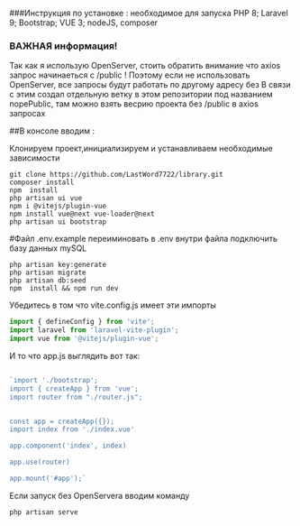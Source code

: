 ###Инструкция по установке : 
необходимое для запуска 
    PHP 8;  Laravel 9; Bootstrap; VUE 3; nodeJS, composer

###  ВАЖНАЯ информация!
Так как я использую OpenServer,  стоить обратить внимание что axios запрос начинаеться с /public !
Поэтому если не использовать OpenServer, все запросы будут работать по другому адресу без 
В связи с этим создал отдельную ветку в этом репозитории под названием nopePublic, там можно взять весрию проекта без /public в axios запросах 
    

##В консоле вводим :

Клонируем проект,инициализируем и устанавливаем необходимые зависимости
```
git clone https://github.com/LastWord7722/library.git
composer install
npm  install
php artisan ui vue
npm i @vitejs/plugin-vue
npm install vue@next vue-loader@next
php artisan ui bootstrap
```
#Файл .env.example переиминовать в .env  внутри файла подключить базу данных mySQL
```
php artisan key:generate
php artisan migrate
php artisan db:seed
npm  install && npm run dev
```



Убедитесь в том что vite.config.js имеет эти импорты
```javascript
import { defineConfig } from 'vite';
import laravel from 'laravel-vite-plugin';
import vue from '@vitejs/plugin-vue';
```
И то что app.js  выглядить вот так:
```javascript

`import './bootstrap';
import { createApp } from 'vue';
import router from "./router.js";


const app = createApp({});
import index from './index.vue'

app.component('index', index)

app.use(router)

app.mount('#app');`

```

Если запуск без OpenServera вводим команду 

```
php artisan serve
```